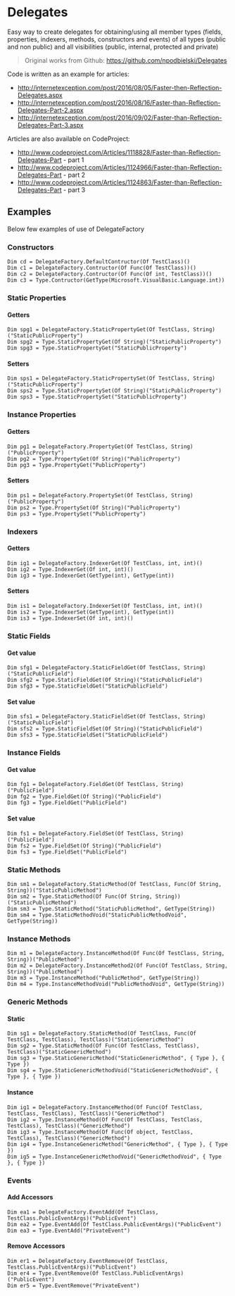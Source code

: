 # Delegates

Easy way to create delegates for obtaining/using all member types (fields, properties, indexers, methods, constructors and events) of all types (public and non public) and all visibilities (public, internal, protected and private)

> Original works from Github: https://github.com/npodbielski/Delegates

Code is written as an example for articles:

+ http://internetexception.com/post/2016/08/05/Faster-then-Reflection-Delegates.aspx
+ http://internetexception.com/post/2016/08/16/Faster-than-Reflection-Delegates-Part-2.aspx
+ http://internetexception.com/post/2016/09/02/Faster-than-Reflection-Delegates-Part-3.aspx

Articles are also available on CodeProject:

+ http://www.codeproject.com/Articles/1118828/Faster-than-Reflection-Delegates-Part - part 1
+ http://www.codeproject.com/Articles/1124966/Faster-than-Reflection-Delegates-Part - part 2
+ http://www.codeproject.com/Articles/1124863/Faster-than-Reflection-Delegates-Part - part 3

## Examples

Below few examples of use of DelegateFactory

### Constructors

```vbnet
Dim cd = DelegateFactory.DefaultContructor(Of TestClass)()
Dim c1 = DelegateFactory.Contructor(Of Func(Of TestClass))()
Dim c2 = DelegateFactory.Contructor(Of Func(Of int, TestClass))()
Dim c3 = Type.Contructor(GetType(Microsoft.VisualBasic.Language.int))
```

### Static Properties

#### Getters

```vbnet
Dim spg1 = DelegateFactory.StaticPropertyGet(Of TestClass, String)("StaticPublicProperty")
Dim spg2 = Type.StaticPropertyGet(Of String)("StaticPublicProperty")
Dim spg3 = Type.StaticPropertyGet("StaticPublicProperty")
```

#### Setters

```vbnet
Dim sps1 = DelegateFactory.StaticPropertySet(Of TestClass, String)("StaticPublicProperty")
Dim sps2 = Type.StaticPropertySet(Of String)("StaticPublicProperty")
Dim sps3 = Type.StaticPropertySet("StaticPublicProperty")
```

### Instance Properties

#### Getters

```vbnet
Dim pg1 = DelegateFactory.PropertyGet(Of TestClass, String)("PublicProperty")
Dim pg2 = Type.PropertyGet(Of String)("PublicProperty")
Dim pg3 = Type.PropertyGet("PublicProperty")
```

#### Setters

```vbnet
Dim ps1 = DelegateFactory.PropertySet(Of TestClass, String)("PublicProperty")
Dim ps2 = Type.PropertySet(Of String)("PublicProperty")
Dim ps3 = Type.PropertySet("PublicProperty")
```

### Indexers

#### Getters

```vbnet
Dim ig1 = DelegateFactory.IndexerGet(Of TestClass, int, int)()
Dim ig2 = Type.IndexerGet(Of int, int)()
Dim ig3 = Type.IndexerGet(GetType(int), GetType(int))
```

#### Setters

```vbnet
Dim is1 = DelegateFactory.IndexerSet(Of TestClass, int, int)()
Dim is2 = Type.IndexerSet(GetType(int), GetType(int))
Dim is3 = Type.IndexerSet(Of int, int)()
```

### Static Fields

#### Get value

```vbnet
Dim sfg1 = DelegateFactory.StaticFieldGet(Of TestClass, String)("StaticPublicField")
Dim sfg2 = Type.StaticFieldGet(Of String)("StaticPublicField")
Dim sfg3 = Type.StaticFieldGet("StaticPublicField")
```

#### Set value

```vbnet
Dim sfs1 = DelegateFactory.StaticFieldSet(Of TestClass, String)("StaticPublicField")
Dim sfs2 = Type.StaticFieldSet(Of String)("StaticPublicField")
Dim sfs3 = Type.StaticFieldSet("StaticPublicField")
```

### Instance Fields

#### Get value

```vbnet
Dim fg1 = DelegateFactory.FieldGet(Of TestClass, String)("PublicField")
Dim fg2 = Type.FieldGet(Of String)("PublicField")
Dim fg3 = Type.FieldGet("PublicField")
```

#### Set value

```vbnet
Dim fs1 = DelegateFactory.FieldSet(Of TestClass, String)("PublicField")
Dim fs2 = Type.FieldSet(Of String)("PublicField")
Dim fs3 = Type.FieldSet("PublicField")
```

### Static Methods

```vbnet
Dim sm1 = DelegateFactory.StaticMethod(Of TestClass, Func(Of String, String))("StaticPublicMethod")
Dim sm2 = Type.StaticMethod(Of Func(Of String, String))("StaticPublicMethod")
Dim sm3 = Type.StaticMethod("StaticPublicMethod", GetType(String))
Dim sm4 = Type.StaticMethodVoid("StaticPublicMethodVoid", GetType(String))
```

### Instance Methods

```vbnet
Dim m1 = DelegateFactory.InstanceMethod(Of Func(Of TestClass, String, String))("PublicMethod")
Dim m2 = DelegateFactory.InstanceMethod2(Of Func(Of TestClass, String, String))("PublicMethod")
Dim m3 = Type.InstanceMethod("PublicMethod", GetType(String))
Dim m4 = Type.InstanceMethodVoid("PublicMethodVoid", GetType(String))
```

### Generic Methods

#### Static

```vbnet
Dim sg1 = DelegateFactory.StaticMethod(Of TestClass, Func(Of TestClass, TestClass), TestClass)("StaticGenericMethod")
Dim sg2 = Type.StaticMethod(Of Func(Of TestClass, TestClass), TestClass)("StaticGenericMethod")
Dim sg3 = Type.StaticGenericMethod("StaticGenericMethod", { Type }, { Type })
Dim sg4 = Type.StaticGenericMethodVoid("StaticGenericMethodVoid", { Type }, { Type })
```

#### Instance

```vbnet
Dim ig1 = DelegateFactory.InstanceMethod(Of Func(Of TestClass, TestClass, TestClass), TestClass)("GenericMethod")
Dim ig2 = Type.InstanceMethod(Of Func(Of TestClass, TestClass, TestClass), TestClass)("GenericMethod")
Dim ig3 = Type.InstanceMethod(Of Func(Of object, TestClass, TestClass), TestClass)("GenericMethod")
Dim ig4 = Type.InstanceGenericMethod("GenericMethod", { Type }, { Type })
Dim ig5 = Type.InstanceGenericMethodVoid("GenericMethodVoid", { Type }, { Type })
```

### Events

#### Add Accessors

```vbnet
Dim ea1 = DelegateFactory.EventAdd(Of TestClass, TestClass.PublicEventArgs)("PublicEvent")
Dim ea2 = Type.EventAdd(Of TestClass.PublicEventArgs)("PublicEvent")
Dim ea3 = Type.EventAdd("PrivateEvent")
```

#### Remove Accessors

```vbnet
Dim er1 = DelegateFactory.EventRemove(Of TestClass, TestClass.PublicEventArgs)("PublicEvent")
Dim er4 = Type.EventRemove(Of TestClass.PublicEventArgs)("PublicEvent")
Dim er5 = Type.EventRemove("PrivateEvent")
```
